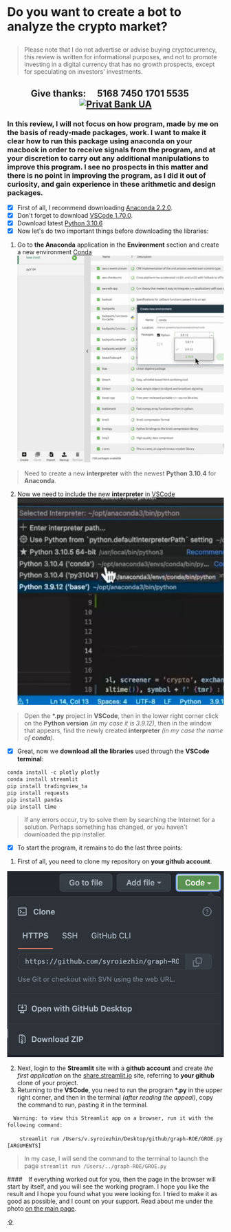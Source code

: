 # <p id="UP">Do you want to create a bot to analyze the crypto market?</p>

> Please note that I do not advertise or advise buying cryptocurrency, this review is written for informational purposes, and not to promote investing in a digital currency that has no growth prospects, except for speculating on investors' investments.

## <p align="center">Give thanks:&ensp;&ensp; 5168 7450 1701 5535 &ensp;&ensp;<a href="https://en.privatbank.ua/all-ways-to-receive-send-an-international-transfer"><img src="https://upload.wikimedia.org/wikipedia/uk/f/ff/%D0%9B%D0%BE%D0%B3%D0%BE%D1%82%D0%B8%D0%BF_%D0%9F%D1%80%D0%B8%D0%B2%D0%B0%D1%8224.png" width = "25" alt="Privat Bank UA"> </a></p>

### In this review, I will not focus on how program, made by me on the basis of ready-made packages, work. I want to make it clear how to run this package using anaconda on your macbook in order to receive signals from the program, and at your discretion to carry out any additional manipulations to improve this program. I see no prospects in this matter and there is no point in improving the program, as I did it out of curiosity, and gain experience in these arithmetic and design packages.

- [X] First of all, I recommend downloading [Anaconda 2.2.0](https://anaconda.cloud/installers).
- [X] Don't forget to download [VSCode 1.70.0](https://code.visualstudio.com/Download).
- [X] Download latest [Python 3.10.6](https://www.python.org/downloads/macos/)
- [X] Now let's do two important things before downloading the libraries:

1. Go to __the Anaconda__ application in the __Environment__ section and create a new environment [Conda](https://www.youtube.com/watch?v=x9gu31F1Rc4)
![Click __Create__ button in Anaconda app](https://github.com/syroiezhin/graph-ROE/blob/main/image/conda.png "Click Create button in Anaconda")
> Need to create a new __interpreter__ with the newest __Python 3.10.4__ for __Anaconda__.

2. Now we need to include the new __interpreter__ in [VSCode](https://youtube.com/shorts/xrf1rZpjkVc?feature=share)
![Click on the __Python version__  in VSCode](https://github.com/syroiezhin/graph-ROE/blob/main/image/vscode.png "Click on the Python version in VSCode")
> Open the __*.py__ project in __VSCode__, then in the lower right corner click on the __Python version__ _(in my case it is 3.9.12)_, then in the window that appears, find the newly created __interpreter__ _(in my case the name of __conda__)_.
- [X] Great, now we __download all the libraries__ used through the __VSCode terminal__:
```
conda install -c plotly plotly
conda install streamlit
pip install tradingview_ta
pip install requests
pip install pandas
pip install time
```
> If any errors occur, try to solve them by searching the Internet for a solution. Perhaps something has changed, or you haven't downloaded the pip installer.

- [X] To start the program, it remains to do the last three points:
1. First of all, you need to clone my repository on __your github account__.

![Click on Open with Github Desktop](https://github.com/syroiezhin/graph-ROE/blob/main/image/github.png "Click on Open with Github Desktop")

2. Next, login to the __Streamlit__ site with a __github account__ and create _the first application_ on the [share.streamlit.io](share.streamlit.io) site, referring to __your github__ clone of your project.
3. Returning to the __VSCode__, you need to run the program __*.py__ in the upper right corner, and then in the terminal _(after reading the appeal)_, copy the command to run, pasting it in the terminal.
```
  Warning: to view this Streamlit app on a browser, run it with the following command:

    streamlit run /Users/v.syroiezhin/Desktop/github/graph-ROE/GROE.py [ARGUMENTS]
```
> In my case, I will send the command to the terminal to launch the page `streamlit run /Users/../graph-ROE/GROE.py`

####&ensp;&ensp;If everything worked out for you, then the page in the browser will start by itself, and you will see the working program. I hope you like the result and I hope you found what you were looking for. I tried to make it as good as possible, and I count on your support. Read about me under the photo [on the main page](https://github.com/syroiezhin).

[⇪](#UP)
